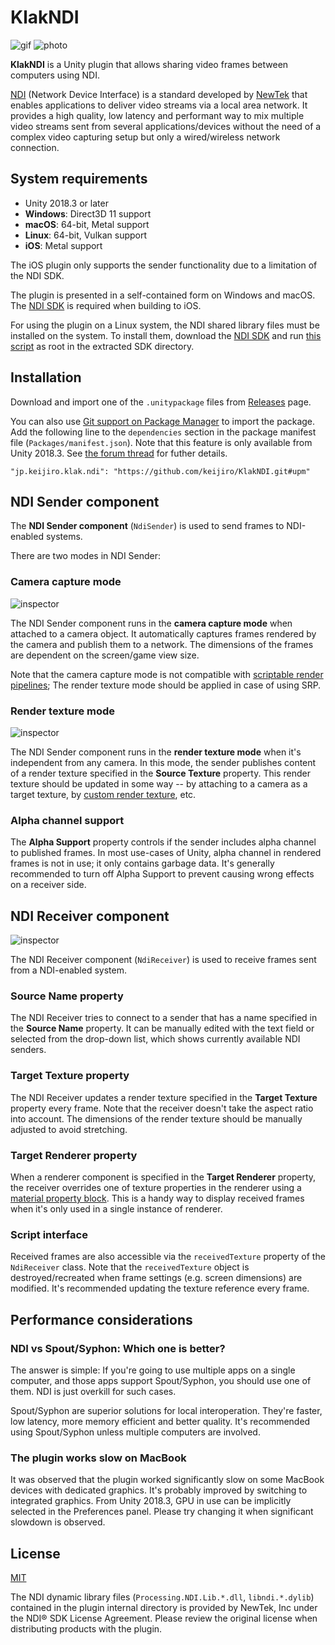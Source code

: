 KlakNDI
=======

![gif](https://i.imgur.com/k3Bwcoq.gif)
![photo](https://i.imgur.com/HY1NMYm.jpg)

**KlakNDI** is a Unity plugin that allows sharing video frames between
computers using NDI.

[NDI] (Network Device Interface) is a standard developed by [NewTek] that
enables applications to deliver video streams via a local area network. It
provides a high quality, low latency and performant way to mix multiple video
streams sent from several applications/devices without the need of a complex
video capturing setup but only a wired/wireless network connection.

[NDI]: http://ndi.newtek.com/
[NewTek]: http://www.newtek.com/

System requirements
-------------------

- Unity 2018.3 or later
- **Windows**: Direct3D 11 support
- **macOS**: 64-bit, Metal support
- **Linux**: 64-bit, Vulkan support
- **iOS**: Metal support

The iOS plugin only supports the sender functionality due to a limitation of
the NDI SDK.

The plugin is presented in a self-contained form on Windows and macOS. The
[NDI SDK] is required when building to iOS.

For using the plugin on a Linux system, the NDI shared library files must be
installed on the system. To install them, download the [NDI SDK] and run
[this script][install-ndi.sh] as root in the extracted SDK directory.

[NDI SDK]: https://www.newtek.com/ndi/sdk/
[install-ndi.sh]: https://gist.github.com/keijiro/0cd095b54e5c2846fb683ad48e8292d2

Installation
------------

Download and import one of the `.unitypackage` files from [Releases] page.

You can also use [Git support on Package Manager] to import the package. Add
the following line to the `dependencies` section in the package manifest file
(`Packages/manifest.json`). Note that this feature is only available from
Unity 2018.3. See [the forum thread][Git support on Package Manager] for
futher details.

```
"jp.keijiro.klak.ndi": "https://github.com/keijiro/KlakNDI.git#upm"
```

[Releases]: https://github.com/keijiro/KlakNDI/releases
[Git support on Package Manager]:
    https://forum.unity.com/threads/git-support-on-package-manager.573673/

NDI Sender component
--------------------

The **NDI Sender component** (`NdiSender`) is used to send frames to
NDI-enabled systems.

There are two modes in NDI Sender:

### Camera capture mode

![inspector](https://i.imgur.com/EH4caKU.png)

The NDI Sender component runs in the **camera capture mode** when attached to a
camera object. It automatically captures frames rendered by the camera and
publish them to a network. The dimensions of the frames are dependent on the
screen/game view size.

Note that the camera capture mode is not compatible with [scriptable render
pipelines]; The render texture mode should be applied in case of using SRP.

[scriptable render pipelines]: https://docs.unity3d.com/Manual/ScriptableRenderPipeline.html

### Render texture mode

![inspector](https://i.imgur.com/BN5RsXl.png)

The NDI Sender component runs in the **render texture mode** when it's
independent from any camera. In this mode, the sender publishes content of a
render texture specified in the **Source Texture** property. This render
texture should be updated in some way -- by attaching to a camera as a target
texture, by [custom render texture], etc.

[render texture]: https://docs.unity3d.com/Manual/class-RenderTexture.html
[custom render texture]: https://docs.unity3d.com/Manual/CustomRenderTextures.html

### Alpha channel support

The **Alpha Support** property controls if the sender includes alpha channel to
published frames. In most use-cases of Unity, alpha channel in rendered frames
is not in use; it only contains garbage data. It's generally recommended to
turn off Alpha Support to prevent causing wrong effects on a receiver side.

NDI Receiver component
----------------------

![inspector](https://i.imgur.com/pKn7mTn.png)

The NDI Receiver component (`NdiReceiver`) is used to receive frames sent from
a NDI-enabled system.

### Source Name property

The NDI Receiver tries to connect to a sender that has a name specified in the
**Source Name** property. It can be manually edited with the text field or
selected from the drop-down list, which shows currently available NDI senders.

### Target Texture property

The NDI Receiver updates a render texture specified in the **Target Texture**
property every frame. Note that the receiver doesn't take the aspect ratio into
account. The dimensions of the render texture should be manually adjusted to
avoid stretching.

### Target Renderer property

When a renderer component is specified in the **Target Renderer** property, the
receiver overrides one of texture properties in the renderer using a [material
property block]. This is a handy way to display received frames when it's only
used in a single instance of renderer.

[material property block]: https://docs.unity3d.com/ScriptReference/MaterialPropertyBlock.html

### Script interface

Received frames are also accessible via the `receivedTexture` property of the
`NdiReceiver` class. Note that the `receivedTexture` object is
destroyed/recreated when frame settings (e.g. screen dimensions) are modified.
It's recommended updating the texture reference every frame.

Performance considerations
--------------------------

### NDI vs Spout/Syphon: Which one is better?

The answer is simple: If you're going to use multiple apps on a single
computer, and those apps support Spout/Syphon, you should use one of them. NDI
is just overkill for such cases.

Spout/Syphon are superior solutions for local interoperation. They're faster,
low latency, more memory efficient and better quality. It's recommended using
Spout/Syphon unless multiple computers are involved.

### The plugin works slow on MacBook

It was observed that the plugin worked significantly slow on some MacBook
devices with dedicated graphics. It's probably improved by switching to
integrated graphics. From Unity 2018.3, GPU in use can be implicitly selected
in the Preferences panel. Please try changing it when significant slowdown is
observed.

License
-------

[MIT](LICENSE)

The NDI dynamic library files (`Processing.NDI.Lib.*.dll`, `libndi.*.dylib`)
contained in the plugin internal directory is provided by NewTek, Inc under the
NDI® SDK License Agreement. Please review the original license when
distributing products with the plugin.
